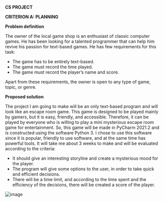 **CS PROJECT**

**CRITERION A: PLANNING**

**Problem definition**

The owner of the local game shop is an enthusiast of classic computer games. He has been looking for a talented programmer that can help him revive his passion for text-based games. He has few requirements for this task:

- The game has to be entirely text-based.
- The game must record the time played.
- The game must record the player’s name and score.

Apart from these requirements, the owner is open to any type of game, topic, or genre.


**Proposed solution**

The project I am going to make will be an only text-based program and will look like an escape room game. This game is designed to be played mainly by gamers, but it is easy, friendly, and accessible. Therefore, it can be played by everyone who is willing to play a mini mysterious escape room game for entertainment. So, this game will be made in PyCharm 2021.2 and is constructed using the software Python 3. I chose to use this software since it is popular, friendly to use software, and at the same time has powerful tools. It will take me about 3 weeks to make and will be evaluated according to the criteria:

- It should give an interesting storyline and create a mysterious mood for the player.
- The program will give some options to the user, in order to take quick and efficient decisions.
- There will be a time limit, and according to the time spent and the efficiency of the decisions, there will be created a score of the player.

![image](https://user-images.githubusercontent.com/89012983/134203380-7842419f-b840-4b33-bc87-45618a9fc29a.png)
